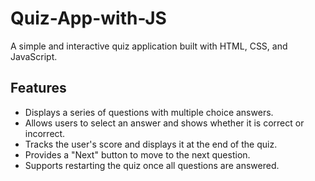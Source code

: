 # Quiz-App-with-JS
A simple and interactive quiz application built with HTML, CSS, and JavaScript.

## Features

- Displays a series of questions with multiple choice answers.
- Allows users to select an answer and shows whether it is correct or incorrect.
- Tracks the user's score and displays it at the end of the quiz.
- Provides a "Next" button to move to the next question.
- Supports restarting the quiz once all questions are answered.

